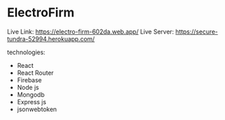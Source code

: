 # ElectroFirm

Live Link: https://electro-firm-602da.web.app/
Live Server: https://secure-tundra-52994.herokuapp.com/

technologies:

- React
- React Router
- Firebase
- Node js
- Mongodb
- Express js
- jsonwebtoken
